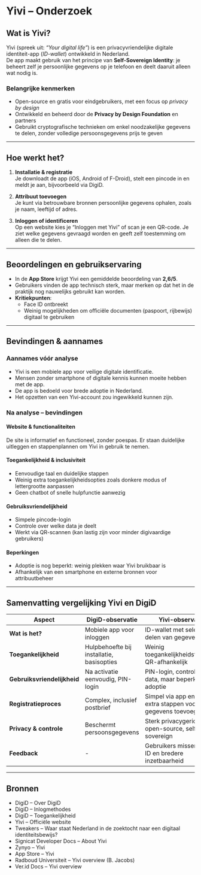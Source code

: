 # Yivi – Onderzoek

## Wat is Yivi?
Yivi (spreek uit: *“Your digital life”*) is een privacyvriendelijke digitale identiteit-app (*ID-wallet*) ontwikkeld in Nederland.  
De app maakt gebruik van het principe van **Self-Sovereign Identity**: je beheert zelf je persoonlijke gegevens op je telefoon en deelt daaruit alleen wat nodig is.

### Belangrijke kenmerken
- Open-source en gratis voor eindgebruikers, met een focus op *privacy by design*  
- Ontwikkeld en beheerd door de **Privacy by Design Foundation** en partners  
- Gebruikt cryptografische technieken om enkel noodzakelijke gegevens te delen, zonder volledige persoonsgegevens prijs te geven  

---

## Hoe werkt het?

1. **Installatie & registratie**  
   Je downloadt de app (iOS, Android of F-Droid), stelt een pincode in en meldt je aan, bijvoorbeeld via DigiD.  

2. **Attribuut toevoegen**  
   Je kunt via betrouwbare bronnen persoonlijke gegevens ophalen, zoals je naam, leeftijd of adres.  

3. **Inloggen of identificeren**  
   Op een website kies je “Inloggen met Yivi” of scan je een QR-code. Je ziet welke gegevens gevraagd worden en geeft zelf toestemming om alleen die te delen.  

---

## Beoordelingen en gebruikservaring
- In de **App Store** krijgt Yivi een gemiddelde beoordeling van **2,6/5**.  
- Gebruikers vinden de app technisch sterk, maar merken op dat het in de praktijk nog nauwelijks gebruikt kan worden.  
- **Kritiekpunten**:  
  - Face ID ontbreekt  
  - Weinig mogelijkheden om officiële documenten (paspoort, rijbewijs) digitaal te gebruiken  

---

## Bevindingen & aannames

### Aannames vóór analyse
- Yivi is een mobiele app voor veilige digitale identificatie.  
- Mensen zonder smartphone of digitale kennis kunnen moeite hebben met de app.  
- De app is bedoeld voor brede adoptie in Nederland.  
- Het opzetten van een Yivi-account zou ingewikkeld kunnen zijn.  

### Na analyse – bevindingen

#### Website & functionaliteiten
De site is informatief en functioneel, zonder poespas. Er staan duidelijke uitleggen en stappenplannen om Yivi in gebruik te nemen.  

#### Toegankelijkheid & inclusiviteit
- Eenvoudige taal en duidelijke stappen  
- Weinig extra toegankelijkheidsopties zoals donkere modus of lettergrootte aanpassen  
- Geen chatbot of snelle hulpfunctie aanwezig  

#### Gebruiksvriendelijkheid
- Simpele pincode-login  
- Controle over welke data je deelt  
- Werkt via QR-scannen (kan lastig zijn voor minder digivaardige gebruikers)  

#### Beperkingen
- Adoptie is nog beperkt: weinig plekken waar Yivi bruikbaar is  
- Afhankelijk van een smartphone en externe bronnen voor attribuutbeheer  

---

## Samenvatting vergelijking Yivi en DigiD

| Aspect             | DigiD-observatie                                                | Yivi-observatie                                                      |
|--------------------|----------------------------------------------------------------|----------------------------------------------------------------------|
| **Wat is het?**    | Mobiele app voor inloggen                                       | ID-wallet met selectief delen van gegevens                           |
| **Toegankelijkheid** | Hulpbehoefte bij installatie, basisopties                      | Weinig toegankelijkheidsfuncties, QR-afhankelijk                     |
| **Gebruiksvriendelijkheid** | Na activatie eenvoudig, PIN-login                          | PIN-login, controle over data, maar beperkte adoptie                  |
| **Registratieproces** | Complex, inclusief postbrief                                   | Simpel via app en DigiD, extra stappen voor gegevens toevoegen       |
| **Privacy & controle** | Beschermt persoonsgegevens                                    | Sterk privacygericht, open-source, self-sovereign                     |
| **Feedback**        | -                                                              | Gebruikers missen Face ID en bredere inzetbaarheid                   |

---

## Bronnen
- DigiD – Over DigiD  
- DigiD – Inlogmethodes  
- DigiD – Toegankelijkheid  
- Yivi – Officiële website  
- Tweakers – Waar staat Nederland in de zoektocht naar een digitaal identiteitsbewijs?  
- Signicat Developer Docs – About Yivi  
- Zynyo – Yivi  
- App Store – Yivi  
- Radboud Universiteit – Yivi overview (B. Jacobs)  
- Ver.id Docs – Yivi overview  
